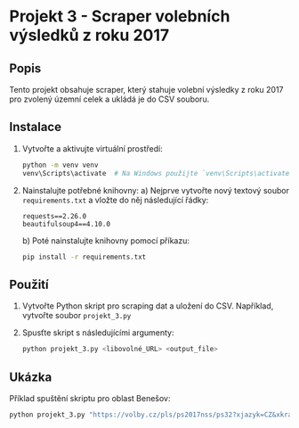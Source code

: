 # Projekt 3 - Scraper volebních výsledků z roku 2017

## Popis
Tento projekt obsahuje scraper, který stahuje volební výsledky z roku 2017 pro zvolený územní celek a ukládá je do CSV souboru.

## Instalace
1. Vytvořte a aktivujte virtuální prostředí:
    ```bash
    python -m venv venv
    venv\Scripts\activate  # Na Windows použijte `venv\Scripts\activate`
    ```
2. Nainstalujte potřebné knihovny:
    a) Nejprve vytvořte nový textový soubor `requirements.txt` a vložte do něj následující řádky:
    ```plaintext
    requests==2.26.0
    beautifulsoup4==4.10.0
    ```
    b) Poté nainstalujte knihovny pomocí příkazu:
    ```bash
    pip install -r requirements.txt
    ```

## Použití
1. Vytvořte Python skript pro scraping dat a uložení do CSV. Například, vytvořte soubor `projekt_3.py`

2. Spusťte skript s následujícími argumenty:
    ```bash
    python projekt_3.py <libovolné_URL> <output_file>
    ```
## Ukázka
Příklad spuštění skriptu pro oblast Benešov:
```bash
python projekt_3.py "https://volby.cz/pls/ps2017nss/ps32?xjazyk=CZ&xkraj=2&xnumnuts=2101" "vysledky_benesov.csv"
